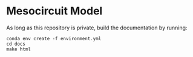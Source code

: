 # Mesocircuit Model

As long as this repository is private, build the documentation by running:

```
conda env create -f environment.yml
cd docs
make html
```
